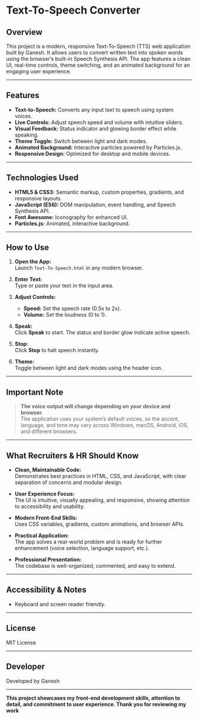 # Text-To-Speech Converter

## Overview

This project is a modern, responsive Text-To-Speech (TTS) web application built by Ganesh. It allows users to convert written text into spoken words using the browser’s built-in Speech Synthesis API. The app features a clean UI, real-time controls, theme switching, and an animated background for an engaging user experience.

---

## Features

- **Text-to-Speech:** Converts any input text to speech using system voices.
- **Live Controls:** Adjust speech speed and volume with intuitive sliders.
- **Visual Feedback:** Status indicator and glowing border effect while speaking.
- **Theme Toggle:** Switch between light and dark modes.
- **Animated Background:** Interactive particles powered by Particles.js.
- **Responsive Design:** Optimized for desktop and mobile devices.

---

## Technologies Used

- **HTML5 & CSS3:** Semantic markup, custom properties, gradients, and responsive layouts.
- **JavaScript (ES6):** DOM manipulation, event handling, and Speech Synthesis API.
- **Font Awesome:** Iconography for enhanced UI.
- **Particles.js:** Animated, interactive background.

---

## How to Use

1. **Open the App:**  
   Launch `Text-To-Speech.html` in any modern browser.

2. **Enter Text:**  
   Type or paste your text in the input area.

3. **Adjust Controls:**  
   - **Speed:** Set the speech rate (0.5x to 2x).
   - **Volume:** Set the loudness (0 to 1).

4. **Speak:**  
   Click **Speak** to start. The status and border glow indicate active speech.

5. **Stop:**  
   Click **Stop** to halt speech instantly.

6. **Theme:**  
   Toggle between light and dark modes using the header icon.

---

## Important Note

> **The voice output will change depending on your device and browser.**  
> The application uses your system’s default voices, so the accent, language, and tone may vary across Windows, macOS, Android, iOS, and different browsers.

---

## What Recruiters & HR Should Know

- **Clean, Maintainable Code:**  
  Demonstrates best practices in HTML, CSS, and JavaScript, with clear separation of concerns and modular design.

- **User Experience Focus:**  
  The UI is intuitive, visually appealing, and responsive, showing attention to accessibility and usability.

- **Modern Front-End Skills:**  
  Uses CSS variables, gradients, custom animations, and browser APIs.

- **Practical Application:**  
  The app solves a real-world problem and is ready for further enhancement (voice selection, language support, etc.).

- **Professional Presentation:**  
  The codebase is well-organized, commented, and easy to extend.

---

## Accessibility & Notes

- Keyboard and screen reader friendly.

---

## License

MIT License

---

## Developer

Developed by Ganesh

---

**This project showcases my front-end development skills, attention to detail, and commitment to user experience. Thank you for reviewing my work**
